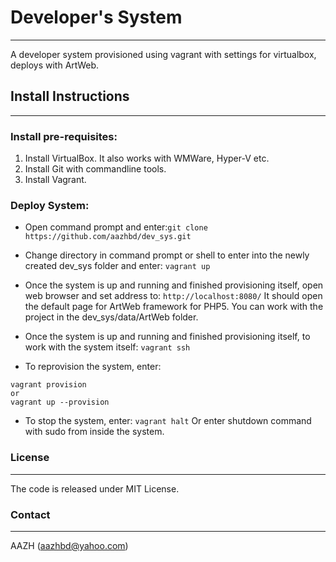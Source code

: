 # Developer's System
--------------------

A developer system provisioned using vagrant with settings for virtualbox, deploys with ArtWeb.

## Install Instructions
-----------------------

### Install pre-requisites:

1. Install VirtualBox. It also works with WMWare, Hyper-V etc.
2. Install Git with commandline tools.
3. Install Vagrant.

### Deploy System:

- Open command prompt and enter:``` git clone https://github.com/aazhbd/dev_sys.git ```

- Change directory in command prompt or shell to enter into the newly created dev_sys folder and enter: ``` vagrant up ```

- Once the system is up and running and finished provisioning itself, open web browser and set address to: ``` http://localhost:8080/ ```
It should open the default page for ArtWeb framework for PHP5. You can work with the project in the dev_sys/data/ArtWeb folder.

- Once the system is up and running and finished provisioning itself, to work with the system itself: ``` vagrant ssh ```

- To reprovision the system, enter:
```
vagrant provision
or
vagrant up --provision
```

- To stop the system, enter: ``` vagrant halt ```
Or enter shutdown command with sudo from inside the system.


### License
-----------

The code is released under MIT License.


### Contact
-----------

AAZH (aazhbd@yahoo.com)
